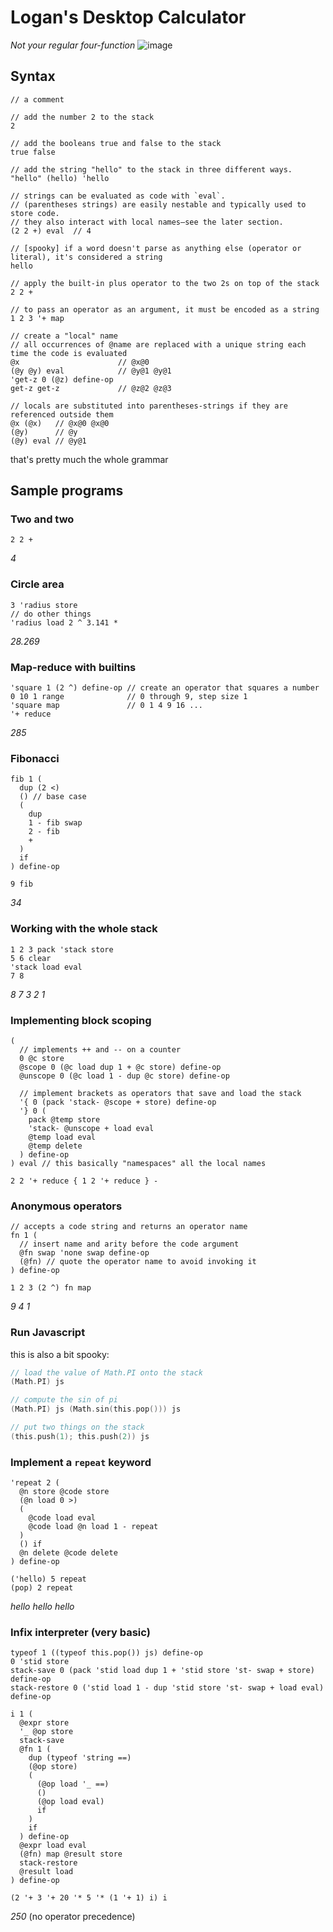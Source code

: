 # Logan's Desktop Calculator
*Not your regular four-function*
![image](https://user-images.githubusercontent.com/3401573/119804614-5c20f380-be95-11eb-99c5-d368c4a85267.png "Fibonacci")

## Syntax
```
// a comment

// add the number 2 to the stack
2

// add the booleans true and false to the stack
true false

// add the string "hello" to the stack in three different ways.
"hello" (hello) 'hello

// strings can be evaluated as code with `eval`.
// (parentheses strings) are easily nestable and typically used to store code.
// they also interact with local names—see the later section.
(2 2 +) eval  // 4

// [spooky] if a word doesn't parse as anything else (operator or literal), it's considered a string
hello

// apply the built-in plus operator to the two 2s on top of the stack
2 2 +

// to pass an operator as an argument, it must be encoded as a string
1 2 3 '+ map

// create a "local" name
// all occurrences of @name are replaced with a unique string each time the code is evaluated
@x                      // @x@0
(@y @y) eval            // @y@1 @y@1
'get-z 0 (@z) define-op
get-z get-z             // @z@2 @z@3

// locals are substituted into parentheses-strings if they are referenced outside them
@x (@x)   // @x@0 @x@0
(@y)      // @y
(@y) eval // @y@1
```
that's pretty much the whole grammar

## Sample programs
### Two and two
```
2 2 +
```
*4*

### Circle area 
```
3 'radius store
// do other things
'radius load 2 ^ 3.141 * 
```
*28.269*

### Map-reduce with builtins
```
'square 1 (2 ^) define-op // create an operator that squares a number
0 10 1 range              // 0 through 9, step size 1
'square map               // 0 1 4 9 16 ...
'+ reduce
```
*285*

### Fibonacci
```
fib 1 (
  dup (2 <)
  () // base case
  (
    dup
    1 - fib swap 
    2 - fib
    +
  )
  if
) define-op

9 fib
```
*34*

### Working with the whole stack
```
1 2 3 pack 'stack store
5 6 clear
'stack load eval
7 8
```
*8 7 3 2 1*

### Implementing block scoping
```
(
  // implements ++ and -- on a counter
  0 @c store
  @scope 0 (@c load dup 1 + @c store) define-op
  @unscope 0 (@c load 1 - dup @c store) define-op

  // implement brackets as operators that save and load the stack
  '{ 0 (pack 'stack- @scope + store) define-op
  '} 0 (
    pack @temp store 
    'stack- @unscope + load eval 
    @temp load eval
    @temp delete
  ) define-op
) eval // this basically "namespaces" all the local names

2 2 '+ reduce { 1 2 '+ reduce } -
```

### Anonymous operators
```
// accepts a code string and returns an operator name
fn 1 (
  // insert name and arity before the code argument
  @fn swap 'none swap define-op
  (@fn) // quote the operator name to avoid invoking it
) define-op

1 2 3 (2 ^) fn map
```
*9 4 1*

### Run Javascript
this is also a bit spooky:
```C
// load the value of Math.PI onto the stack
(Math.PI) js

// compute the sin of pi
(Math.PI) js (Math.sin(this.pop())) js

// put two things on the stack
(this.push(1); this.push(2)) js
```

### Implement a `repeat` keyword
```
'repeat 2 (
  @n store @code store
  (@n load 0 >)
  (
    @code load eval
    @code load @n load 1 - repeat
  )
  () if
  @n delete @code delete
) define-op

('hello) 5 repeat
(pop) 2 repeat
```
*hello hello hello*

### Infix interpreter (very basic)
```
typeof 1 ((typeof this.pop()) js) define-op
0 'stid store
stack-save 0 (pack 'stid load dup 1 + 'stid store 'st- swap + store) define-op
stack-restore 0 ('stid load 1 - dup 'stid store 'st- swap + load eval) define-op

i 1 (
  @expr store
  '_ @op store
  stack-save
  @fn 1 (
    dup (typeof 'string ==)
    (@op store)
    (
      (@op load '_ ==)
      ()
      (@op load eval)
      if
    )
    if
  ) define-op
  @expr load eval
  (@fn) map @result store
  stack-restore
  @result load
) define-op

(2 '+ 3 '+ 20 '* 5 '* (1 '+ 1) i) i
```
*250* (no operator precedence)
